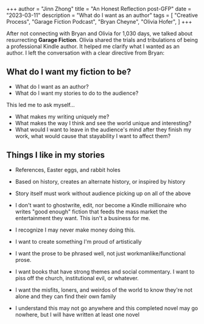 +++
author = "Jinn Zhong"
title = "An Honest Reflection post-GFP"
date = "2023-03-11"
description = "What do I want as an author"
tags = [
    "Creative Process",
    "Garage Fiction Podcast",
    "Bryan Cheyne",
    "Olivia Hofer",
]
+++

After not connecting with Bryan and Olivia for 1,030 days, we talked about resurrecting **Garage Fiction**. Olivia shared the trials and tribulations of being a professional Kindle author. It helped me clarify what I wanted as an author. I left the conversation with a clear directive from Bryan:

## What do I want my fiction to be?
* What do I want as an author? 
* What do I want my stories to do to the audience? 

This led me to ask myself...

* What makes my writing uniquely me? 
* What makes the way I think and see the world unique and interesting? 
* What would I want to leave in the audience's mind after they finish my work, what would cause that stayability I want to affect them?

## Things I like in my stories
* References, Easter eggs, and rabbit holes
* Based on history, creates an alternate history, or inspired by history 
* Story itself must work without audience picking up on all of the above


* I don't want to ghostwrite, edit, nor become a Kindle millionaire who writes "good enough" fiction that feeds the mass market the entertainment they want. This isn't a business for me. 
* I recognize I may never make money doing this.
* I want to create something I'm proud of artistically
* I want the prose to be phrased well, not just workmanlike/functional prose.
* I want books that have strong themes and social commentary. I want to piss off the church, institutional evil, or whatever. 
* I want the misfits, loners, and weirdos of the world to know they're not alone and they can find their own family
* I understand this may not go anywhere and this completed novel may go nowhere, but I will have  written at least one novel
